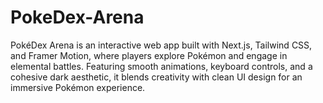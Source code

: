 # PokeDex-Arena
PokéDex Arena is an interactive web app built with Next.js, Tailwind CSS, and Framer Motion, where players explore Pokémon and engage in elemental battles. Featuring smooth animations, keyboard controls, and a cohesive dark aesthetic, it blends creativity with clean UI design for an immersive Pokémon experience.

